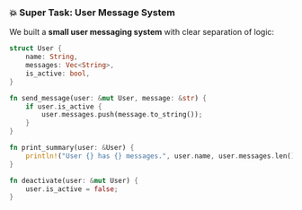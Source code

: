 ### 💥 Super Task: User Message System

We built a **small user messaging system** with clear separation of logic:

```rust
struct User {
    name: String,
    messages: Vec<String>,
    is_active: bool,
}

fn send_message(user: &mut User, message: &str) {
    if user.is_active {
        user.messages.push(message.to_string());
    }
}

fn print_summary(user: &User) {
    println!("User {} has {} messages.", user.name, user.messages.len());
}

fn deactivate(user: &mut User) {
    user.is_active = false;
}

